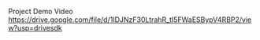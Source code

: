 Project Demo Video
https://drive.google.com/file/d/1IDJNzF30LtrahR_tI5FWaESBypV4RBP2/view?usp=drivesdk
